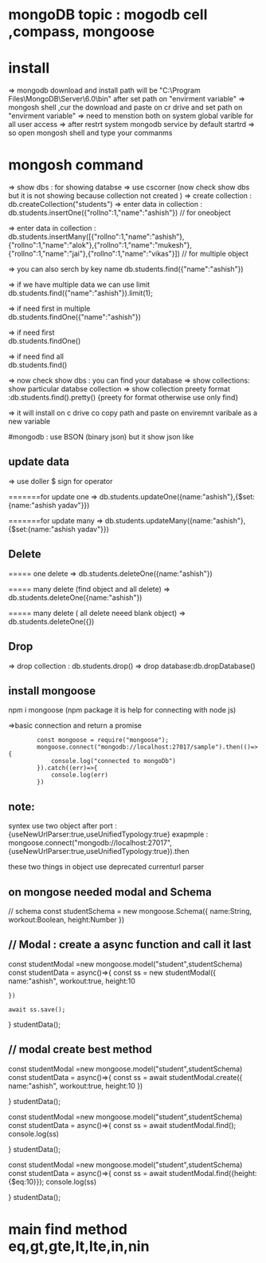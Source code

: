 # mongoDB topic : mogodb cell ,compass, mongoose

# install
=> mongodb download and install path will be "C:\Program Files\MongoDB\Server\6.0\bin" after set path on "envirment variable"
=> mongosh shell  ,cur the download and paste on cr drive and set path on "envirment variable"
=> need to menstion both on system global varible for all user access 
=> after restrt system mongodb service by default startrd
=> so open mongosh shell and type your commanms


# mongosh command 

=> show dbs : for showing databse 
=> use cscorner (now check show dbs but it is not showing because collection not created )
=> create collection : db.createCollection("students")
=> enter data in collection : db.students.insertOne({"rollno":1,"name":"ashish"}) // for oneobject

=> enter data in collection : db.students.insertMany([{"rollno":1,"name":"ashish"},{"rollno":1,"name":"alok"},{"rollno":1,"name":"mukesh"},{"rollno":1,"name":"jai"},{"rollno":1,"name":"vikas"}]) // for multiple object

=> you can also serch by key name 
db.students.find({"name":"ashish"})

=> if we have multiple data we can use limit 
db.students.find({"name":"ashish"}).limit(1);

=> if need first in multiple  
db.students.findOne({"name":"ashish"})

=> if need first  
db.students.findOne()

=> if need find all  
db.students.find()




=> now check show dbs : you can find your database
=> show collections: show particular databse collection
=> show collection preety format :db.students.find().pretty() {preety for format otherwise use only find}




=> it will install on c drive co copy path and paste on enviremnt varibale as a new variable

#mongodb : use BSON (binary json) but it show json like

## update data 

=> use doller $ sign for operator 

=======for update one
=> db.students.updateOne({name:"ashish"},{$set:{name:"ashish yadav"}})

=======for update many
=> db.students.updateMany({name:"ashish"},{$set:{name:"ashish yadav"}})

## Delete 
===== one delete 
=>  db.students.deleteOne({name:"ashish"})

===== many delete (find object and all delete)
=>  db.students.deleteOne({name:"ashish"})

===== many delete ( all delete neeed blank object)
=>  db.students.deleteOne({})



## Drop 

=> drop collection : db.students.drop()
=> drop database:db.dropDatabase()



## install mongoose 

 npm i mongoose (npm package it is help for connecting with node js)

 =>basic connection and return a promise 

            const mongoose = require("mongoose");
            mongoose.connect("mongodb://localhost:27017/sample").then(()=>{
                console.log("connected to mongoDb")
            }).catch((err)=>{
                console.log(err)
            })

 ## note:  
 syntex use two object after port :{useNewUrlParser:true,useUnifiedTypology:true}
 exapmple : mongoose.connect("mongodb://localhost:27017",{useNewUrlParser:true,useUnifiedTypology:true}).then    

  these two things in object use deprecated currenturl parser  


  ## on mongose needed modal and Schema

 // schema 
       const studentSchema = new mongoose.Schema({
        name:String,
        workout:Boolean,
        height:Number
        })

## // Modal : create a async function and call it last

const studentModal =new  mongoose.model("student",studentSchema)
const studentData  = async()=>{
    const ss = new studentModal({
        name:"ashish",
        workout:true,
        height:10
    
    })
    
    await ss.save();
}
studentData();



## // modal create best method
const studentModal =new  mongoose.model("student",studentSchema)
const studentData  = async()=>{
    const ss =  await studentModal.create({
        name:"ashish",
        workout:true,
        height:10
    })
    
}
studentData();


<!-- find mathod -->
const studentModal =new  mongoose.model("student",studentSchema)
const studentData  = async()=>{
    const ss =  await studentModal.find();
    console.log(ss)
    
}
studentData();

<!-- find method use eq -->
const studentModal =new  mongoose.model("student",studentSchema)
const studentData  = async()=>{
    const ss =  await studentModal.find({height:{$eq:10}});
    console.log(ss)
    
}
studentData();

# main find method eq,gt,gte,lt,lte,in,nin